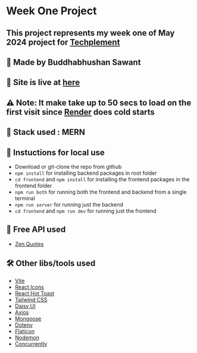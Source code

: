 # Week One Project

## This project represents my week one of May 2024 project for [Techplement](https://techplement.com/)

## 👋 Made by Buddhabhushan Sawant

## 🔗 Site is live at [here](https://quotes-6xpy.onrender.com/)

## ⚠️ Note: It make take up to 50 secs to load on the first visit since [Render](https://render.com/) does cold starts

## 💼 Stack used : MERN

## 📝 Instuctions for local use
- Download or git-clone the repo from github
- `npm install` for installing backend packages in root folder
- `cd frontend` and `npm install` for installing the frontend packages in the frontend folder
- `npm run both` for running both the frontend and backend from a single terminal
- `npm run server` for running just the backend
- `cd frontend` and `npm run dev` for running just the frontend

## 🔖 Free API used
- [Zen Quotes](https://zenquotes.io/)

## 🛠️ Other libs/tools used 
- [Vite](https://vitejs.dev/)
- [React Icons](https://react-icons.github.io/react-icons/)
- [React Hot Toast](https://react-hot-toast.com/)
- [Tailwind CSS](https://tailwindcss.com/)
- [Daisy UI](https://daisyui.com/)
- [Axios](https://axios-http.com/)
- [Mongoose](https://mongoosejs.com/)
- [Dotenv](https://www.npmjs.com/package/dotenv)
- [Flaticon](https://www.flaticon.com/)
- [Nodemon](https://nodemon.io/)
- [Concurrently](https://github.com/open-cli-tools/concurrently)
